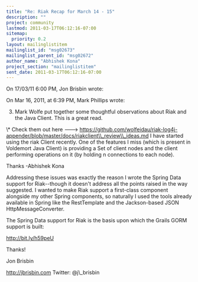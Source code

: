 ```yaml
---
title: "Re: Riak Recap for March 14 - 15"
description: ""
project: community
lastmod: 2011-03-17T06:12:16-07:00
sitemap:
  priority: 0.2
layout: mailinglistitem
mailinglist_id: "msg02673"
mailinglist_parent_id: "msg02672"
author_name: "Abhishek Kona"
project_section: "mailinglistitem"
sent_date: 2011-03-17T06:12:16-07:00
---
```


On 17/03/11 6:00 PM, Jon Brisbin wrote:

On Mar 16, 2011, at 6:39 PM, Mark Phillips wrote:


3) Mark Wolfe put together some thoughtful observations about Riak and
the Java Client. This is a great read.

\\* Check them out here ---&gt;
https://github.com/wolfeidau/riak-log4j-appender/blob/master/docs/riakclient\\_review\\_ideas.md
 I have started using the riak Client recently. One of the features I 
miss (which is present in Voldemort Java Client) is providing a Set of 
client nodes and the client performing operations on it (by holding n 
connections to each node).


Thanks
-Abhishek Kona

Addressing these issues was exactly the reason I wrote the Spring Data support 
for Riak--though it doesn't address all the points raised in the way suggested. 
I wanted to make Riak support a first-class component alongside my other Spring 
components, so naturally I used the tools already available in Spring like the 
RestTemplate and the Jackson-based JSON HttpMessageConverter.

The Spring Data support for Riak is the basis upon which the Grails GORM 
support is built:

http://bit.ly/h59peU


Thanks!

Jon Brisbin

http://jbrisbin.com
Twitter: @j\\_brisbin

